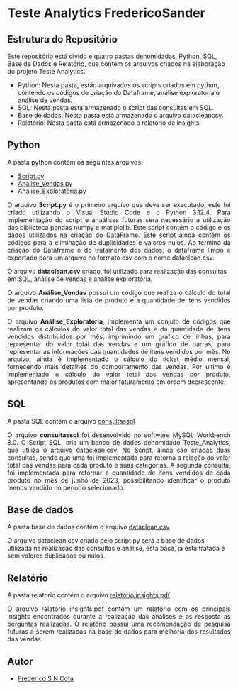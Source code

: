# Teste Analytics FredericoSander

## Estrutura do Repositório

Este repositório está divido e quatro pastas denomidadas, Python, SQL, Base de Dados e Relatório, que contém os arquivos criados na elaboração do projeto Teste Analytics.

- Python: Nesta pasta, estão arquivados os scripts criados em python, contendo os códigos de criação do Dataframe, análise exploratória e análise de vendas.
- SQL: Nesta pasta está armazenado o script das consultas em SQL.
- Base de dados: Nesta pasta está armazenado o arquivo datacleancsv.
- Relatório: Nesta pasta está armazenado o relatório de insights

## Python
A pasta python contém os seguintes arquivos:

- [Script.py](https://github.com/FredericoSander/Teste_Analytics_FredericoSander/blob/main/Python/Script.py)
- [Análise_Vendas.py](https://github.com/FredericoSander/Teste_Analytics_FredericoSander/blob/main/Python/An%C3%A1lise_Vendas.py)
- [Análise_Exploratória.py](https://github.com/FredericoSander/Teste_Analytics_FredericoSander/blob/main/Python/An%C3%A1lise_Explorat%C3%B3ria.py)

<p align="justify">O arquivo <B>Script.py</B> é o primeiro arquivo que deve ser executado, este foi criado utilizando o Visual Studio Code e o Python 3.12.4.
Para implementação do script e anaálises futuras será necessário a utilização das biblioteca pandas numpy e matiplolib. Este script contém o código e os dados utilizados na criação do DataFrame. Este script ainda contém os códigos para a eliminação de duplicidades e valores nulos. Ao termino da criação do Dataframe e do tratamento dos dados, o dataframe limpo é exportado para um arquivo no formato csv com o nome dataclean.csv.</P>

O arquivo <B>dataclean.csv</B> criado, foi utilizado para realização das consultas em SQL, análise de vendas e análise exploratória.

<p align="justify">O arquivo <B>Análise_Vendas</B> possui um código que realiza o cálculo do total de vendas criando uma lista de produto e a quantidade de itens vendidos por produto.</P>  

<p align="justify">O arquivo <B>Análise_Exploratória</B>, implementa um conjuto de códigos que realizam os cálculos do valor total das vendas e da quantidade de itens vendidos distribuidos por mês, imprimindo um grafico de linhas, para representar do valor total das vendas e um gráfico de barras, para representar as informações das quantidades de itens vendidos por mês. No arquivo, ainda é implementado o cálculo do ticket médio mensal, fornecendo mais detalhes do comportamento das vendas. Por ultimo é implementado o cálculo do valor total das vendas por produto, apresentando os produtos com maior faturamento em ordem decrescente.</P>

## SQL
A pasta SQL contém o arquivo [consultassql](https://github.com/FredericoSander/Teste_Analytics_FredericoSander/blob/main/SQL/consultassql.sql)

<p align="justify">O arquivo <B>consultassql</B> foi desenvolvido no software MySQL Workbench 8.0. O Script SQL, cria um banco de dados denomidado Teste_Analytics, que utiliza o arquivo dataclean.csv. No Script, ainda são criadas duas consultas, sendo que uma foi implementada para retorna a relação do valor total das vendas para cada produto e suas categorias. A segunda consulta, foi implementada para retornar a quantidade de itens vendidos de cada produto no mês de junho de 2023, possibilitando identificar o produto menos vendido no período selecionado.</P>

## Base de dados
A pasta base de dados contém o arquivo [dataclean.csv](https://github.com/FredericoSander/Teste_Analytics_FredericoSander/blob/main/Base%20de%20dados/dataclean.csv)

O arquivo dataclean.csv criado pelo script.py será a base de dados utilizada na realização das consultas e análise, está base, já está tratada e sem valores duplicados ou nulos.

## Relatório
A pasta relatorio contém o arquivo [relatório insights.pdf](https://github.com/FredericoSander/Teste_Analytics_FredericoSander/blob/main/Relatorio/relat%C3%B3rio%20insights.pdf)

<p align="justify">O arquivo relatório insights.pdf contém um relatório com os principais insights encontrados durante a realização das análises e as resposta as perguntas realizadas. O relatório possui uma recomendação de pesquisa futuras a serem realizadas na base de dados para melhoria dos resultados das vendas.</p>

## Autor
- [Frederico S N Cota](https://github.com/FredericoSander)